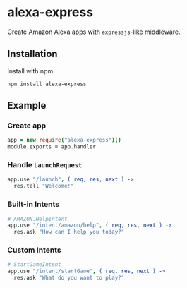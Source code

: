 # alexa-express
Create Amazon Alexa apps with `expressjs`-like middleware.

## Installation
Install with npm

```
npm install alexa-express
```

## Example
### Create app
```coffeescript
app = new require("alexa-express")()
module.exports = app.handler
```

### Handle `LaunchRequest`
```coffeescript
app.use "/launch", ( req, res, next ) ->
  res.tell "Welcome!"
```

### Built-in Intents

```coffeescript
# AMAZON.HelpIntent
app.use "/intent/amazon/help", ( req, res, next ) ->
  res.ask "How can I help you today?"
```


### Custom Intents

```coffeescript
# StartGameIntent
app.use "/intent/startGame", ( req, res, next ) ->
  res.ask "What do you want to play?"
```
